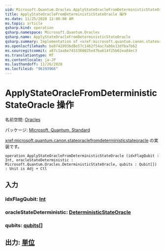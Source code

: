 ```yaml
---
uid: Microsoft.Quantum.Oracles.ApplyStateOracleFromDeterministicStateOracle
title: ApplyStateOracleFromDeterministicStateOracle 操作
ms.date: 11/25/2020 12:00:00 AM
ms.topic: article
qsharp.kind: operation
qsharp.namespace: Microsoft.Quantum.Oracles
qsharp.name: ApplyStateOracleFromDeterministicStateOracle
qsharp.summary: Implementation of <xref:microsoft.quantum.canon.stateoraclefromdeterministicstateoracle>.
ms.openlocfilehash: ba87428936d8e57c1462f54ac7a86e13dfba7b62
ms.sourcegitcommit: a87c1aa8e7453360025e47ba614f25b02ea84ec3
ms.translationtype: MT
ms.contentlocale: ja-JP
ms.lasthandoff: 11/26/2020
ms.locfileid: "96193966"
---
```

# <a name="applystateoraclefromdeterministicstateoracle-operation"></a>ApplyStateOracleFromDeterministicStateOracle 操作

名前空間: [Oracles](xref:Microsoft.Quantum.Oracles)

パッケージ: [Microsoft. Quantum. Standard](https://nuget.org/packages/Microsoft.Quantum.Standard)


<xref:microsoft.quantum.canon.stateoraclefromdeterministicstateoracle> の実装です。

```qsharp
operation ApplyStateOracleFromDeterministicStateOracle (idxFlagQubit : Int, oracleStateDeterministic : Microsoft.Quantum.Oracles.DeterministicStateOracle, qubits : Qubit[]) : Unit is Adj + Ctl
```


## <a name="input"></a>入力

### <a name="idxflagqubit--int"></a>idxFlagQubit: [Int](xref:microsoft.quantum.lang-ref.int)




### <a name="oraclestatedeterministic--deterministicstateoracle"></a>oracleStateDeterministic: [DeterministicStateOracle](xref:Microsoft.Quantum.Oracles.DeterministicStateOracle)




### <a name="qubits--qubit"></a>qubits: [qubits](xref:microsoft.quantum.lang-ref.qubit)[]





## <a name="output--unit"></a>出力: [単位](xref:microsoft.quantum.lang-ref.unit)

